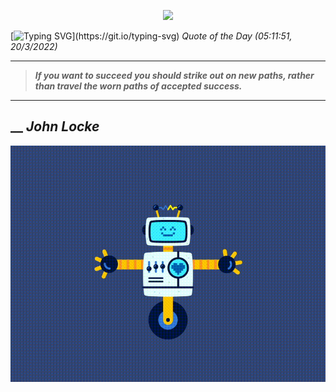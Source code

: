 <p align='center'><img src='https://komarev.com/ghpvc/?username=hungpurdie&label=Total+Vistors&color=brightgreen&style=plastic'></p> 


 [![Typing SVG](https://readme-typing-svg.herokuapp.com?font=Press+Start+2P&color=C2F784&size=35&width=900&height=100&lines=Hello+World%2C+I'm+Hung+!)](https://git.io/typing-svg) 
 _Quote of the Day (05:11:51, 20/3/2022)_
___
>**_If you want to succeed you should strike out on new paths, rather than travel the worn paths of accepted success._**
___
## __ **_John Locke_** 
<p align="center"><img src="src/assets/images/robot-dancing-dribble.gif"/></p>